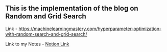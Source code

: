 ## This is the implementation of the blog on Random and Grid Search
Link - https://machinelearningmastery.com/hyperparameter-optimization-with-random-search-and-grid-search/

Link to my Notes - [Notion Link](https://woolen-dress-6e0.notion.site/Hyperparameter-Tuning-9f121eb7c61b431db65f7f5582e9f760)